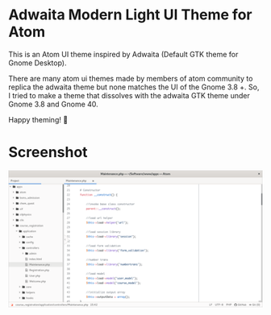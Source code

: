 # Adwaita Modern Light UI Theme for Atom

This is an Atom UI theme inspired by Adwaita (Default GTK theme for Gnome Desktop).

There are many atom ui themes made by members of atom community to replica the adwaita theme but none matches the UI of the Gnome 3.8 +. So, I tried to make a theme that dissolves with the adwaita GTK theme under Gnome 3.8 and Gnome 40.

Happy theming! 🚀



# Screenshot

![A screenshot of your theme](assets/images/adwaita-modern-ui-screenshoot.png)
